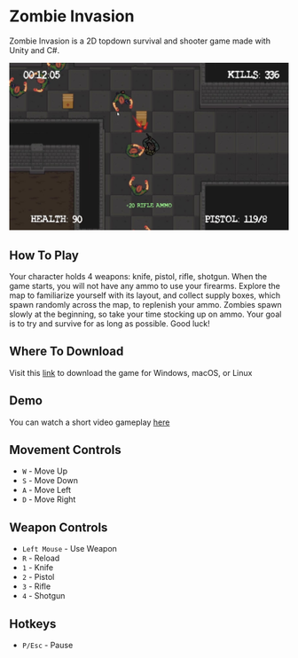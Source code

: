 # Zombie Invasion
Zombie Invasion is a 2D topdown survival and shooter game made with Unity and C#.

![GitHub Logo](/images/preview.jpg)

## How To Play
Your character holds 4 weapons: knife, pistol, rifle, shotgun. When the game starts, you will not have any ammo to use your firearms. Explore the map
to familiarize yourself with its layout, and collect supply boxes, which spawn randomly across the map, to replenish your ammo. Zombies spawn slowly at the beginning, so take your time stocking up on ammo. Your goal is to try and survive for as long as possible. Good luck!

## Where To Download
Visit this [link](https://steevenq.itch.io/zombie-invasion) to download the game for Windows, macOS, or Linux

## Demo
You can watch a short video gameplay [here](https://www.youtube.com/watch?v=xRHnawDDyJM)

## Movement Controls
* `W` - Move Up
* `S` - Move Down
* `A` - Move Left
* `D` - Move Right

## Weapon Controls
* `Left Mouse` - Use Weapon
* `R` - Reload
* `1` - Knife
* `2` - Pistol
* `3` - Rifle
* `4` - Shotgun

## Hotkeys
* `P/Esc` - Pause
